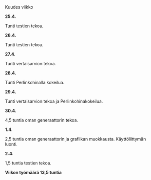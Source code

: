 Kuudes viikko

**25.4.**

Tunti testien tekoa.

**26.4.**

Tunti testien tekoa.

**27.4.**

Tunti vertaisarvion tekoa.

**28.4.**

Tunti Perlinkohinalla kokeilua.

**29.4.**

Tunti vertaisarvion tekoa ja Perlinkohinakokeilua.

**30.4.**

4,5 tuntia oman generaattorin tekoa.

**1.4.**

2,5 tuntia oman generaattorin ja grafiikan muokkausta. Käyttöliittymän luonti.

**2.4.**

1,5 tuntia testien tekoa.

**Viikon työmäärä 13,5 tuntia**
